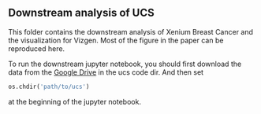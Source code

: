 ## Downstream analysis of UCS
This folder contains the downstream analysis of Xenium Breast Cancer and the visualization for Vizgen. Most of the figure in the paper can be reproduced here.

To run the downstream jupyter notebook, you should first download the data from the [Google Drive](https://drive.google.com/file/d/1vhTHboLGF9jCb9vNuzHzaR8fU1Jg4qV5/view?usp=drive_link) in the ucs code dir.
And then set
```python
os.chdir('path/to/ucs')
```
at the beginning of the jupyter notebook.